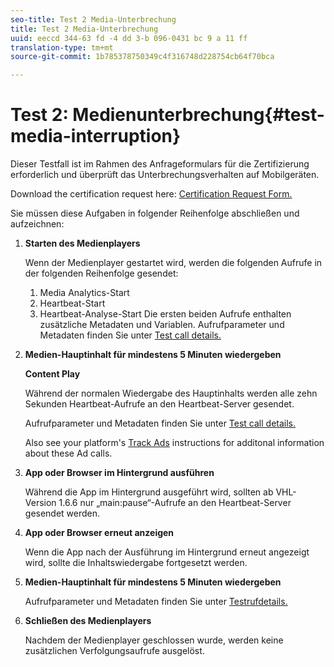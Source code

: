 ```yaml
---
seo-title: Test 2 Media-Unterbrechung
title: Test 2 Media-Unterbrechung
uuid: eeccd 344-63 fd -4 dd 3-b 096-0431 bc 9 a 11 ff
translation-type: tm+mt
source-git-commit: 1b785378750349c4f316748d228754cb64f70bca

---
```



# Test 2: Medienunterbrechung{#test-media-interruption}

Dieser Testfall ist im Rahmen des Anfrageformulars für die Zertifizierung erforderlich und überprüft das Unterbrechungsverhalten auf Mobilgeräten.

Download the certification request here: [Certification Request Form.](cert_req_form.docx)

Sie müssen diese Aufgaben in folgender Reihenfolge abschließen und aufzeichnen:

1. **Starten des Medienplayers**

   Wenn der Medienplayer gestartet wird, werden die folgenden Aufrufe in der folgenden Reihenfolge gesendet:

   1. Media Analytics-Start
   1. Heartbeat-Start
   1. Heartbeat-Analyse-Start
   Die ersten beiden Aufrufe enthalten zusätzliche Metadaten und Variablen. Aufrufparameter und Metadaten finden Sie unter [Test call details.](/help/sdk-implement/validation/test-call-details.md)

1. **Medien-Hauptinhalt für mindestens 5 Minuten wiedergeben**

   **Content Play**

   Während der normalen Wiedergabe des Hauptinhalts werden alle zehn Sekunden Heartbeat-Aufrufe an den Heartbeat-Server gesendet.

   Aufrufparameter und Metadaten finden Sie unter [Test call details.](/help/sdk-implement/validation/test-call-details.md)

   Also see your platform's [Track Ads](/help/sdk-implement/track-ads/track-ads-overview.md) instructions for additonal information about these Ad calls.

1. **App oder Browser im Hintergrund ausführen**

   Während die App im Hintergrund ausgeführt wird, sollten ab VHL-Version 1.6.6 nur „main:pause“-Aufrufe an den Heartbeat-Server gesendet werden.

1. **App oder Browser erneut anzeigen**

   Wenn die App nach der Ausführung im Hintergrund erneut angezeigt wird, sollte die Inhaltswiedergabe fortgesetzt werden.

1. **Medien-Hauptinhalt für mindestens 5 Minuten wiedergeben**

   Aufrufparameter und Metadaten finden Sie unter [Testrufdetails.](/help/sdk-implement/validation/test-call-details.md)

1. **Schließen des Medienplayers**

   Nachdem der Medienplayer geschlossen wurde, werden keine zusätzlichen Verfolgungsaufrufe ausgelöst.

